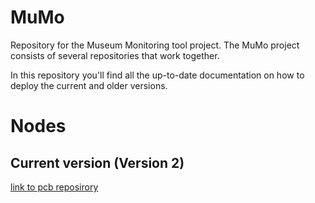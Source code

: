 # MuMo

Repository for the Museum Monitoring tool project.
The MuMo project consists of several repositories that work together.

In this repository you'll find all the up-to-date documentation on how to deploy the current and older versions.

# Nodes

## Current version (Version 2)
[link to pcb reposirory](https://github.com/Strooom/MuMo-V2-Node-PCB)


